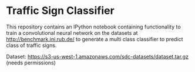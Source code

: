 # Traffic Sign Classifier

This repository contains an IPython notebook containing functionality to train a convolutional neural network on the datasets at http://benchmark.ini.rub.de/ to generate a multi class classifier to predict class of traffic signs.

Dataset: https://s3-us-west-1.amazonaws.com/sdc-datasets/dataset.tar.gz (needs permissions)
